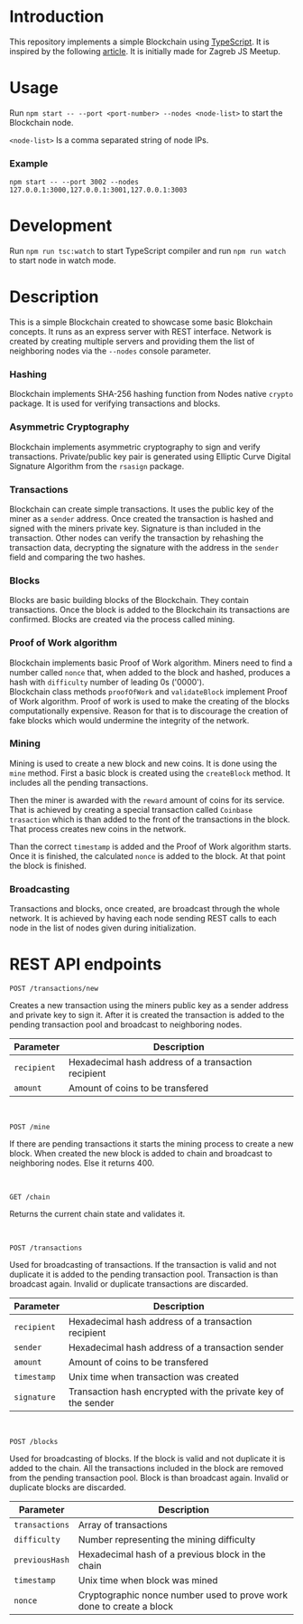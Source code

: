 # Introduction
This repository implements a simple Blockchain using [TypeScript](https://www.typescriptlang.org). It is inspired by the following [article](https://hackernoon.com/learn-Blockchains-by-building-one-117428612f46). It is initially made for Zagreb JS Meetup.

# Usage
Run `npm start -- --port <port-number> --nodes <node-list>` to start the Blockchain node.

`<node-list>` Is a comma separated string of node IPs.

### Example

`npm start -- --port 3002 --nodes 127.0.0.1:3000,127.0.0.1:3001,127.0.0.1:3003`

# Development
Run `npm run tsc:watch` to start TypeScript compiler and run `npm run watch` to start node in watch mode.

# Description
This is a simple Blockchain created to showcase some basic Blokchain concepts. It runs as an express server with REST interface.
Network is created by creating multiple servers and providing them the list of neighboring nodes via the `--nodes` console parameter.

### Hashing
Blockchain implements SHA-256 hashing function from Nodes native `crypto` package. It is used for verifying transactions and blocks.

### Asymmetric Cryptography
Blockchain implements asymmetric cryptography to sign and verify transactions. Private/public key pair is generated using Elliptic Curve Digital Signature Algorithm from the `rsasign` package.

### Transactions
Blockchain can create simple transactions. It uses the public key of the miner as a `sender` address. Once created the transaction is hashed and signed with the miners private key. Signature is than included in the transaction.
Other nodes can verify the transaction by rehashing the transaction data, decrypting the signature with the address in the `sender` field and comparing the two hashes.

### Blocks
Blocks are basic building blocks of the Blockchain. They contain transactions. Once the block is added to the Blockchain its transactions are confirmed. Blocks are created via the process called mining.

### Proof of Work algorithm
Blockchain implements basic Proof of Work algorithm. Miners need to find a number called `nonce` that, when added to the block and hashed, produces a hash with `difficulty` number of leading 0s ('0000').  
Blockchain class methods `proofOfWork` and `validateBlock` implement Proof of Work algorithm.
Proof of work is used to make the creating of the blocks computationally expensive. Reason for that is to discourage the creation of fake blocks which would undermine the integrity of the network.

### Mining
Mining is used to create a new block and new coins. It is done using the `mine` method.
First a basic block is created using the `createBlock` method. It includes all the pending transactions.

Then the miner is awarded with the `reward` amount of coins for its service. That is achieved by creating a special transaction called `Coinbase trasaction` which is than added to the front of the transactions in the block. That process creates new coins in the network.

Than the correct `timestamp` is added and the Proof of Work algorithm starts. Once it is finished, the calculated `nonce` is added to the block. At that point the block is finished.

### Broadcasting
Transactions and blocks, once created, are broadcast through the whole network. It is achieved by having each node sending REST calls to each node in the list of nodes given during initialization.

# REST API endpoints

```
POST /transactions/new
```
Creates a new transaction using the miners public key as a sender address and private key to sign it. After it is created the transaction is added to the pending transaction pool and broadcast to neighboring nodes.

| Parameter | Description |
|-----------|-------------|
| `recipient` | Hexadecimal hash address of a transaction recipient |
| `amount` | Amount of coins to be transfered |

<br/>

```
POST /mine
```
If there are pending transactions it starts the mining process to create a new block. When created the new block is added to chain and broadcast to neighboring nodes. Else it returns 400.

<br/>

```
GET /chain
```
Returns the current chain state and validates it.

<br/>

```
POST /transactions
```
Used for broadcasting of transactions. If the transaction is valid and not duplicate it is added to the pending transaction pool. Transaction is than broadcast again. Invalid or duplicate transactions are discarded.

| Parameter | Description |
|-----------|-------------|
| `recipient` | Hexadecimal hash address of a transaction recipient |
| `sender` | Hexadecimal hash address of a transaction sender |
| `amount` | Amount of coins to be transfered |
| `timestamp` | Unix time when transaction was created |
| `signature` | Transaction hash encrypted with the private key of the sender |

<br/>

```
POST /blocks
```
Used for broadcasting of blocks. If the block is valid and not duplicate it is added to the chain. All the transactions included in the block are removed from the pending transaction pool. Block is than broadcast again. Invalid or duplicate blocks are discarded.

| Parameter | Description |
|-----------|-------------|
| `transactions` | Array of transactions |
| `difficulty` | Number representing the mining difficulty |
| `previousHash` | Hexadecimal hash of a previous block in the chain |
| `timestamp` | Unix time when block was mined |
| `nonce` | Cryptographic nonce number used to prove work done to create a block |

<br/>
